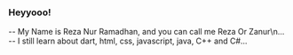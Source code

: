 ### Heyyooo!

-- My Name is Reza Nur Ramadhan, and you can call me Reza Or Zanur\n...
-- I still learn about dart, html, css, javascript, java, C++ and C#...
